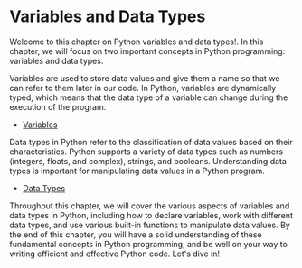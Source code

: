 # Variables and Data Types

Welcome to this chapter on Python variables and data types!. In this chapter, we will focus on two important concepts in Python programming: variables and data types.

Variables are used to store data values and give them a name so that we can refer to them later in our code. In Python, variables are dynamically typed, which means that the data type of a variable can change during the execution of the program.

- [Variables](variables.md)

Data types in Python refer to the classification of data values based on their characteristics. Python supports a variety of data types such as numbers (integers, floats, and complex), strings, and booleans. Understanding data types is important for manipulating data values in a Python program.

- [Data Types](data-types.md)

Throughout this chapter, we will cover the various aspects of variables and data types in Python, including how to declare variables, work with different data types, and use various built-in functions to manipulate data values. By the end of this chapter, you will have a solid understanding of these fundamental concepts in Python programming, and be well on your way to writing efficient and effective Python code. Let's dive in!
